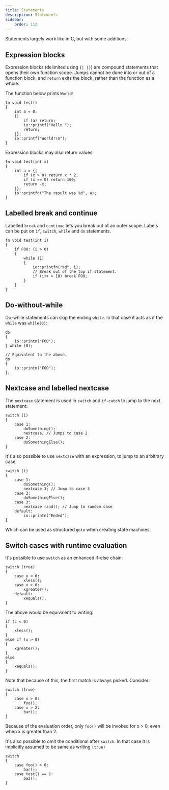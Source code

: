 ```yaml
---
title: Statements
description: Statements
sidebar:
    order: 112
---
```


Statements largely work like in C, but with some additions.


## Expression blocks

Expression blocks (delimited using `{| |}`) are compound statements that opens their own function scope.
Jumps cannot be done into or out of a function block, and `return` exits the block, rather than the function as a whole.

The function below prints `World!`

```c3
fn void test()
{
    int a = 0;
    {|
        if (a) return;
        io::printf("Hello ");
        return;
    |};
    io::printf("World!\n");
}
```

Expression blocks may also return values:

```c3
fn void test(int x)
{
    int a = {|
        if (x > 0) return x * 2;
        if (x == 0) return 100;
        return -x;
    |};
    io::printfn("The result was %d", a);
}
```

## Labelled break and continue

Labelled `break` and `continue` lets you break out of an outer scope. Labels can be put on `if`, 
`switch`, `while` and `do` statements.

```c3
fn void test(int i)
{
    if FOO: (i > 0)
    {
        while (1)
        {
            io::printfn("%d", i);
            // Break out of the top if statement.
            if (i++ > 10) break FOO;
        }
    }
}
```

## Do-without-while

Do-while statements can skip the ending `while`. In that case it acts as if the `while` was `while(0)`:

```c3
do
{
    io::printn("FOO");
} while (0);

// Equivalent to the above.
do
{
    io::printn("FOO");
};
```

## Nextcase and labelled nextcase

The `nextcase` statement is used in `switch` and `if-catch` to jump to the next statement:

```c3
switch (i)
{
    case 1:
        doSomething();
        nextcase; // Jumps to case 2
    case 2:
        doSomethingElse();
}
```

It's also possible to use `nextcase` with an expression, to jump to an arbitrary case:

```c3
switch (i)
{
    case 1:
        doSomething();
        nextcase 3; // Jump to case 3
    case 2:
        doSomethingElse();
    case 3:
        nextcase rand(); // Jump to random case
    default:
        io::printn("Ended");
}
```

Which can be used as structured `goto` when creating state machines.

## Switch cases with runtime evaluation

It's possible to use `switch` as an enhanced if-else chain:

```c3
switch (true)
{
    case x < 0:
        xless();
    case x > 0:
        xgreater();
    default:
        xequals();
}
```

The above would be equivalent to writing:

```c3
if (c < 0)
{
    xless();
}
else if (x > 0)
{
    xgreater();
}
else
{
    xequals();
}
```

Note that because of this, the first match is always picked. Consider:

```c3
switch (true)
{
    case x > 0:
        foo();
    case x > 2:
        bar();
}
```

Because of the evaluation order, only `foo()` will be invoked for x > 0, even when x is greater than 2.

It's also possible to omit the conditional after `switch`. In that case it is implicitly assumed to be same as
writing `(true)`

```c3
switch
{
    case foo() > 0:
        bar();
    case test() == 1:
        baz();
}
```